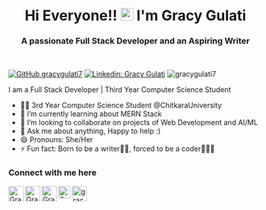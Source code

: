 <h1 align="center">Hi Everyone!! <img src="https://media.giphy.com/media/hvRJCLFzcasrR4ia7z/giphy.gif" width="25px"> I'm Gracy Gulati</h1>
<h3 align="center">A passionate Full Stack Developer and an Aspiring Writer</h3>
<br>

[![GitHub gracygulati7](https://img.shields.io/github/followers/gracygulati7?label=follow&style=social)](https://github.com/gracygulati7)
[![Linkedin: Gracy Gulati](https://img.shields.io/badge/-Gracy%20Gulati-blue?style=flat-square&logo=Linkedin&logoColor=white&link=https://www.linkedin.com/in/gracy-gulati-956061292/)](https://www.linkedin.com/in/gracy-gulati-956061292/)
<img src="https://komarev.com/ghpvc/?username=gracygulati7&label=Visitors&color=blue&style=plastic" alt="gracygulati7" />


I am a Full Stack Developer | Third Year Computer Science Student

- 👨‍💻 3rd Year Computer Science Student @ChitkaraUniversity
- 🌱 I’m currently learning about MERN Stack
- 👯 I’m looking to collaborate on projects of Web Development and AI/ML
- 💬 Ask me about anything, Happy to help :)
- 😄 Pronouns: She/Her
- ⚡ Fun fact: Born to be a writer✍🏻, forced to be a coder👩🏻‍💻

### Connect with me here

<a href="https://www.linkedin.com/in/gracy-gulati-956061292/">
<img align="left" alt="Gracy Gulati | Linkedin" width="30px" src="https://img.icons8.com/color/48/000000/linkedin.png"/>
</a>

<a href="https://twitter.com/Gracy_Gulati?lang=en">
<img align="left" alt="Gracy Gulati | Twitter" width="30px" src="https://img.icons8.com/color/48/000000/twitter.png" />
</a> 

<a href="https://www.instagram.com/gracy_gulati/">
<img align="left" alt="Gracy Gulati | Instagram" width="30px" src="https://img.icons8.com/fluent/48/000000/instagram-new.png" />
</a>

<a href="https://leetcode.com/u/gracy_gulati/">
<img align="left" alt="Gracy Gulati | Leetcode" width="24px" src="https://cdn.iconscout.com/icon/free/png-512/leetcode-3628885-3030025.png" />
</a>
 
<a href="https://mail.google.com/mail/u/0/#inbox?compose=GTvVlcRzCblSDbLRZMwcddslLSktvNZgXJwdpDHklCpGrjkSHCXzxzKqGltwcLVZrkbNJSnnKZMXx">
<img align="left" alt="gracy331.be22@chitkara.edu.in | Gmail" width="30px" src="https://static.vecteezy.com/system/resources/previews/020/964/377/non_2x/gmail-mail-icon-for-web-design-free-png.png" />
</a>
